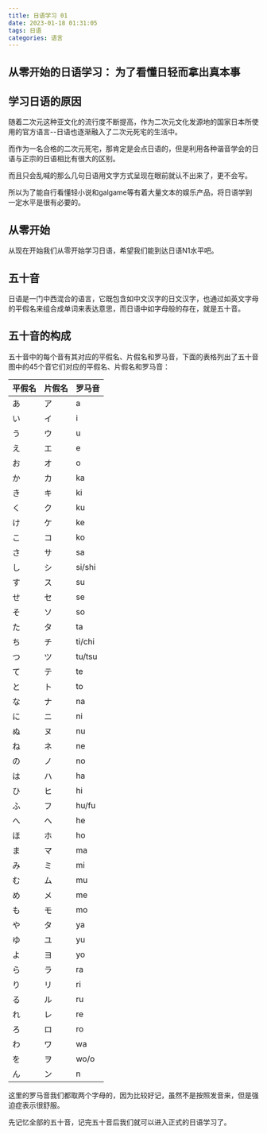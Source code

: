 ```yaml
---
title: 日语学习 01
date: 2023-01-18 01:31:05
tags: 日语
categories: 语言
---
```


## 从零开始的日语学习： 为了看懂日轻而拿出真本事

## 学习日语的原因

随着二次元这种亚文化的流行度不断提高，作为二次元文化发源地的国家日本所使用的官方语言--日语也逐渐融入了二次元死宅的生活中。

而作为一名合格的二次元死宅，那肯定是会点日语的，但是利用各种谐音学会的日语与正宗的日语相比有很大的区别。

而且只会乱喊的那么几句日语用文字方式呈现在眼前就认不出来了，更不会写。

所以为了能自行看懂轻小说和galgame等有着大量文本的娱乐产品，将日语学到一定水平是很有必要的。

## 从零开始

从现在开始我们从零开始学习日语，希望我们能到达日语N1水平吧。

## 五十音

日语是一门中西混合的语言，它既包含如中文汉字的日文汉字，也通过如英文字母的平假名来组合成单词来表达意思，而日语中如字母般的存在，就是五十音。

## 五十音的构成

五十音中的每个音有其对应的平假名、片假名和罗马音，下面的表格列出了五十音图中的45个音它们对应的平假名、片假名和罗马音：

| 平假名 | 片假名 | 罗马音 |
| ---- | ---- | ---- |
| あ | ア | a |
| い | イ | i |
| う | ウ | u |
| え | エ | e |
| お | オ | o |
| か | カ | ka |
| き | キ | ki |
| く | ク | ku |
| け | ケ | ke |
| こ | コ | ko |
| さ | サ | sa |
| し | シ | si/shi |
| す | ス | su |
| せ | セ | se |
| そ | ソ | so |
| た | タ | ta |
| ち | チ | ti/chi |
| つ | ツ | tu/tsu |
| て | テ | te |
| と | ト | to |
| な | ナ | na |
| に | ニ | ni |
| ぬ | ヌ | nu |
| ね | ネ | ne |
| の | ノ | no |
| は | ハ | ha |
| ひ | ヒ | hi |
| ふ | フ | hu/fu |
| へ | ヘ | he |
| ほ | ホ | ho |
| ま | マ | ma |
| み | ミ | mi |
| む | ム | mu |
| め | メ | me |
| も | モ | mo |
| や | タ | ya |
| ゆ | ユ | yu |
| よ | ヨ | yo |
| ら | ラ | ra |
| り | リ | ri |
| る | ル | ru |
| れ | レ | re |
| ろ | ロ | ro |
| わ | ワ | wa |
| を | ヲ | wo/o |
| ん | ン | n |

这里的罗马音我们都取两个字母的，因为比较好记，虽然不是按照发音来，但是强迫症表示很舒服。

先记忆全部的五十音，记完五十音后我们就可以进入正式的日语学习了。
